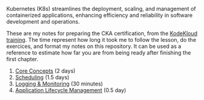 Kubernetes (K8s) streamlines the deployment, scaling, and management of containerized applications, enhancing efficiency and reliability in software development and operations.

These are my notes for preparing the CKA certification, from the [KodeKloud training](https://kodekloud.com/courses/certified-kubernetes-administrator-cka/). The time represent how long it took me to follow the lesson, do the exercices, and format my notes on this repository. It can be used as a reference to estimate how far you are from being ready after finishing the first chapter.

1. [Core Concepts](https://github.com/garyfo/CKA/blob/main/1.%20Core%20Concepts.md) (2 days)
2. [Scheduling](https://github.com/garyfo/CKA/blob/main/2.%20Scheduling.md) (1.5 days)
3. [Logging & Monitoring](https://github.com/garyfo/CKA/blob/main/3.%20Logging%20%26%20Monitoring.md) (30 minutes)
4. [Application Lifecycle Management](https://github.com/garyfo/CKA/blob/main/4.%20Application%20Lifecycle%20Management.md) (0.5 day)

